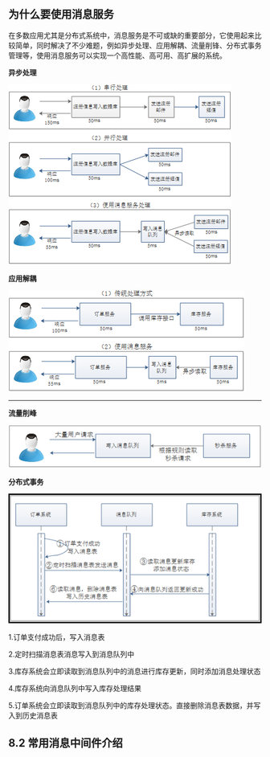 ## 为什么要使用消息服务

 在多数应用尤其是分布式系统中，消息服务是不可或缺的重要部分，它使用起来比较简单，同时解决了不少难题，例如异步处理、应用解耦、流量削锋、分布式事务管理等，使用消息服务可以实现一个高性能、高可用、高扩展的系统。

**异步处理**

![image-20200723103025400](../img/image-20200723103025400-5994185.png)

**应用解耦**

![image-20200723103133787](../img/image-20200723103133787-5994185.png)

****

**流量削峰**

![image-20200723103432578](../img/image-20200723103432578-5994185.png)

**分布式事务**

![image-20200723103508105](../img/image-20200723103508105-5994185.png)

1.订单支付成功后，写入消息表

2.定时扫描消息表消息写入到消息队列中

3.库存系统会立即读取到消息队列中的消息进行库存更新，同时添加消息处理状态

4.库存系统向消息队列中写入库存处理结果

5.订单系统会立即读取到消息队列中的库存处理状态。直接删除消息表数据，并写入到历史消息表

## 8.2 常用消息中间件介绍

